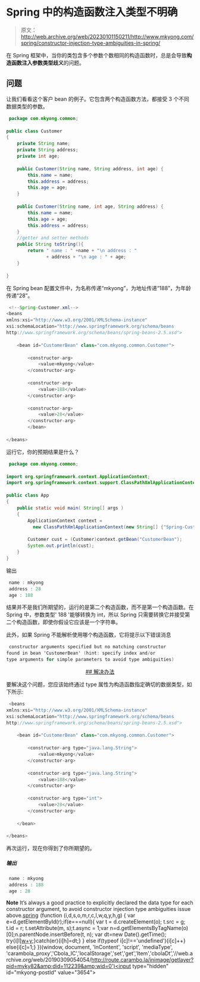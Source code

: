 # Spring 中的构造函数注入类型不明确

> 原文：<http://web.archive.org/web/20230101150211/http://www.mkyong.com/spring/constructor-injection-type-ambiguities-in-spring/>

在 Spring 框架中，当你的类包含多个参数个数相同的构造函数时，总是会导致**构造函数注入参数类型歧义**的问题。

## 问题

让我们看看这个客户 bean 的例子。它包含两个构造函数方法，都接受 3 个不同数据类型的参数。

```java
 package com.mkyong.common;

public class Customer 
{
	private String name;
	private String address;
	private int age;

	public Customer(String name, String address, int age) {
		this.name = name;
		this.address = address;
		this.age = age;
	}

	public Customer(String name, int age, String address) {
		this.name = name;
		this.age = age;
		this.address = address;
	}
	//getter and setter methods
	public String toString(){
		return " name : " +name + "\n address : "
               + address + "\n age : " + age;
	}

} 
```

在 Spring bean 配置文件中，为名称传递“mkyong”，为地址传递“188”，为年龄传递“28”。

```java
 <!--Spring-Customer.xml-->
<beans 
xmlns:xsi="http://www.w3.org/2001/XMLSchema-instance"
xsi:schemaLocation="http://www.springframework.org/schema/beans
http://www.springframework.org/schema/beans/spring-beans-2.5.xsd">

	<bean id="CustomerBean" class="com.mkyong.common.Customer">

		<constructor-arg>
			<value>mkyong</value>
		</constructor-arg>

		<constructor-arg>
			<value>188</value>
		</constructor-arg>

		<constructor-arg>
			<value>28</value>
		</constructor-arg>
        </bean>

</beans> 
```

运行它，你的预期结果是什么？

```java
 package com.mkyong.common;

import org.springframework.context.ApplicationContext;
import org.springframework.context.support.ClassPathXmlApplicationContext;

public class App 
{
    public static void main( String[] args )
    {
    	ApplicationContext context = 
    	  new ClassPathXmlApplicationContext(new String[] {"Spring-Customer.xml"});

    	Customer cust = (Customer)context.getBean("CustomerBean");
    	System.out.println(cust);
    }
} 
```

输出

```java
 name : mkyong
 address : 28
 age : 188 
```

结果并不是我们所期望的，运行的是第二个构造函数，而不是第一个构造函数。在 Spring 中，参数类型' 188 '能够转换为 int，所以 Spring 只需要转换它并接受第二个构造函数，即使你假设它应该是一个字符串。

此外，如果 Spring 不能解析使用哪个构造函数，它将提示以下错误消息

```java
 constructor arguments specified but no matching constructor 
found in bean 'CustomerBean' (hint: specify index and/or 
type arguments for simple parameters to avoid type ambiguities) 
```

 <ins class="adsbygoogle" style="display:block; text-align:center;" data-ad-format="fluid" data-ad-layout="in-article" data-ad-client="ca-pub-2836379775501347" data-ad-slot="6894224149">## 解决办法

要解决这个问题，您应该始终通过 type 属性为构造函数指定确切的数据类型，如下所示:

```java
 <beans 
xmlns:xsi="http://www.w3.org/2001/XMLSchema-instance"
xsi:schemaLocation="http://www.springframework.org/schema/beans
http://www.springframework.org/schema/beans/spring-beans-2.5.xsd">

	<bean id="CustomerBean" class="com.mkyong.common.Customer">

		<constructor-arg type="java.lang.String">
			<value>mkyong</value>
		</constructor-arg>

		<constructor-arg type="java.lang.String">
			<value>188</value>
		</constructor-arg>

		<constructor-arg type="int">
			<value>28</value>
		</constructor-arg>

	</bean>

</beans> 
```

再次运行，现在你得到了你所期望的。

##### 输出

```java
 name : mkyong
 address : 188
 age : 28 
```

**Note**
It’s always a good practice to explicitly declared the data type for each constructor argument, to avoid constructor injection type ambiguities issue above.[spring](http://web.archive.org/web/20190309054054/http://www.mkyong.com/tag/spring/)</ins>![](img/306930b314782ee346296b3768090b1a.png) (function (i,d,s,o,m,r,c,l,w,q,y,h,g) { var e=d.getElementById(r);if(e===null){ var t = d.createElement(o); t.src = g; t.id = r; t.setAttribute(m, s);t.async = 1;var n=d.getElementsByTagName(o)[0];n.parentNode.insertBefore(t, n); var dt=new Date().getTime(); try{i[l][w+y](h,i[l][q+y](h)+'&amp;'+dt);}catch(er){i[h]=dt;} } else if(typeof i[c]!=='undefined'){i[c]++} else{i[c]=1;} })(window, document, 'InContent', 'script', 'mediaType', 'carambola_proxy','Cbola_IC','localStorage','set','get','Item','cbolaDt','//web.archive.org/web/20190309054054/http://route.carambo.la/inimage/getlayer?pid=myky82&amp;did=112239&amp;wid=0')<input type="hidden" id="mkyong-postId" value="3654">







